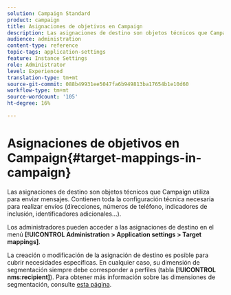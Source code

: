 ```yaml
---
solution: Campaign Standard
product: campaign
title: Asignaciones de objetivos en Campaign
description: Las asignaciones de destino son objetos técnicos que Campaign utiliza para enviar mensajes. Contienen toda la configuración técnica necesaria para realizar envíos.
audience: administration
content-type: reference
topic-tags: application-settings
feature: Instance Settings
role: Administrator
level: Experienced
translation-type: tm+mt
source-git-commit: 088b49931ee5047fa6b949813ba17654b1e10d60
workflow-type: tm+mt
source-wordcount: '105'
ht-degree: 16%

---
```



# Asignaciones de objetivos en Campaign{#target-mappings-in-campaign}

Las asignaciones de destino son objetos técnicos que Campaign utiliza para enviar mensajes. Contienen toda la configuración técnica necesaria para realizar envíos (direcciones, números de teléfono, indicadores de inclusión, identificadores adicionales...).

Los administradores pueden acceder a las asignaciones de destino en el menú **[!UICONTROL Administration > Application settings > Target mappings]**.

La creación o modificación de la asignación de destino es posible para cubrir necesidades específicas. En cualquier caso, su dimensión de segmentación siempre debe corresponder a perfiles (tabla **[!UICONTROL nms:recipient]**). Para obtener más información sobre las dimensiones de segmentación, consulte [esta página](../../automating/using/query.md#targeting-dimensions-and-resources).
